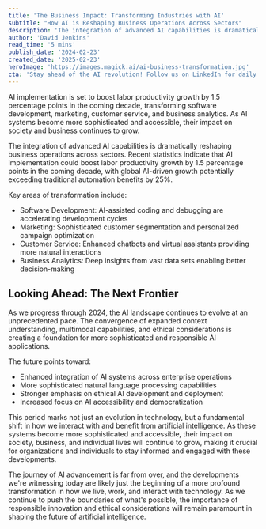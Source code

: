 ```yaml
---
title: 'The Business Impact: Transforming Industries with AI'
subtitle: "How AI is Reshaping Business Operations Across Sectors"
description: 'The integration of advanced AI capabilities is dramatically reshaping business operations across sectors, with potential to boost labor productivity growth and global AI-driven growth. Dive into how different industries are leveraging AI for transformative impact.'
author: 'David Jenkins'
read_time: '5 mins'
publish_date: '2024-02-23'
created_date: '2025-02-23'
heroImage: 'https://images.magick.ai/ai-business-transformation.jpg'
cta: 'Stay ahead of the AI revolution! Follow us on LinkedIn for daily insights into how artificial intelligence is transforming business and industry.'
---
```


AI implementation is set to boost labor productivity growth by 1.5 percentage points in the coming decade, transforming software development, marketing, customer service, and business analytics. As AI systems become more sophisticated and accessible, their impact on society and business continues to grow.

The integration of advanced AI capabilities is dramatically reshaping business operations across sectors. Recent statistics indicate that AI implementation could boost labor productivity growth by 1.5 percentage points in the coming decade, with global AI-driven growth potentially exceeding traditional automation benefits by 25%.

Key areas of transformation include:

- Software Development: AI-assisted coding and debugging are accelerating development cycles
- Marketing: Sophisticated customer segmentation and personalized campaign optimization
- Customer Service: Enhanced chatbots and virtual assistants providing more natural interactions
- Business Analytics: Deep insights from vast data sets enabling better decision-making

## Looking Ahead: The Next Frontier

As we progress through 2024, the AI landscape continues to evolve at an unprecedented pace. The convergence of expanded context understanding, multimodal capabilities, and ethical considerations is creating a foundation for more sophisticated and responsible AI applications.

The future points toward:

- Enhanced integration of AI systems across enterprise operations
- More sophisticated natural language processing capabilities
- Stronger emphasis on ethical AI development and deployment
- Increased focus on AI accessibility and democratization

This period marks not just an evolution in technology, but a fundamental shift in how we interact with and benefit from artificial intelligence. As these systems become more sophisticated and accessible, their impact on society, business, and individual lives will continue to grow, making it crucial for organizations and individuals to stay informed and engaged with these developments.

The journey of AI advancement is far from over, and the developments we're witnessing today are likely just the beginning of a more profound transformation in how we live, work, and interact with technology. As we continue to push the boundaries of what's possible, the importance of responsible innovation and ethical considerations will remain paramount in shaping the future of artificial intelligence.